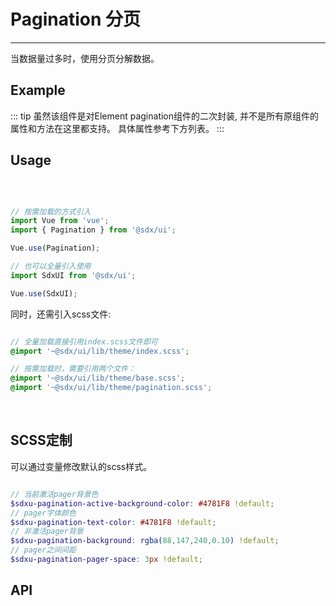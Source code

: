 # Pagination 分页
---
当数据量过多时，使用分页分解数据。

## Example

<Common-BasicUsage>
<ui-pagination-general></ui-pagination-general>
  <highlight-code slot="codeText" lang="vue">
        <template>
            <sdxu-pagination
                :current-page.sync="current"
                :page-size="pageSize"
                :total="total"
                @current-change="currentChange"
            />
        </template>
  </highlight-code>
</Common-BasicUsage>

::: tip 
虽然该组件是对Element pagination组件的二次封装, 并不是所有原组件的属性和方法在这里都支持。
具体属性参考下方列表。
:::

## Usage

<br>

```js

// 按需加载的方式引入
import Vue from 'vue';
import { Pagination } from '@sdx/ui';

Vue.use(Pagination);

// 也可以全量引入使用
import SdxUI from '@sdx/ui';

Vue.use(SdxUI);
```

同时，还需引入scss文件:

```scss

// 全量加载直接引用index.scss文件即可
@import '~@sdx/ui/lib/theme/index.scss';

// 按需加载时，需要引用两个文件：
@import '~@sdx/ui/lib/theme/base.scss';
@import '~@sdx/ui/lib/theme/pagination.scss';

```
<br>

## SCSS定制

可以通过变量修改默认的scss样式。

```scss

// 当前激活pager背景色
$sdxu-pagination-active-background-color: #4781F8 !default;
// pager字体颜色
$sdxu-pagination-text-color: #4781F8 !default;
// 非激活pager背景
$sdxu-pagination-background: rgba(88,147,240,0.10) !default;
// pager之间间距
$sdxu-pagination-pager-space: 3px !default;
```

## API

<ui-pagination-api slot="api" />